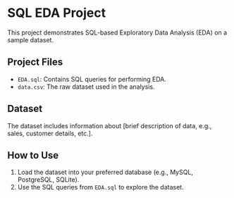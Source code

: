 # SQL EDA Project

This project demonstrates SQL-based Exploratory Data Analysis (EDA) on a sample dataset.

## Project Files
- `EDA.sql`: Contains SQL queries for performing EDA.
- `data.csv`: The raw dataset used in the analysis.

## Dataset
The dataset includes information about [brief description of data, e.g., sales, customer details, etc.].

## How to Use
1. Load the dataset into your preferred database (e.g., MySQL, PostgreSQL, SQLite).
2. Use the SQL queries from `EDA.sql` to explore the dataset.
